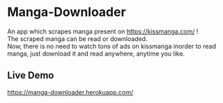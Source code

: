 # Manga-Downloader
An app which scrapes manga present on https://kissmanga.com/ !  
The scraped manga can be read or downloaded.  
Now, there is no need to watch tons of ads on kissmanga inorder to read manga, just download it and read anywhere, anytime you like.  

## Live Demo
https://manga-downloader.herokuapp.com/
